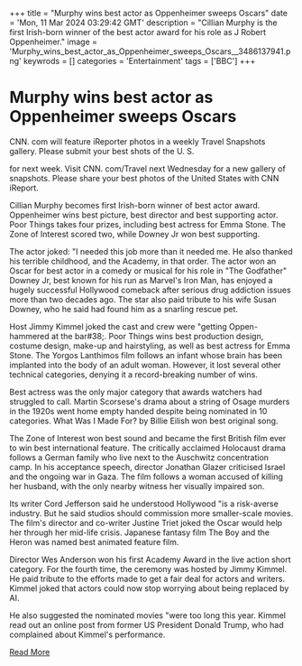 +++
title = "Murphy wins best actor as Oppenheimer sweeps Oscars"
date = 'Mon, 11 Mar 2024 03:29:42 GMT'
description = "Cillian Murphy is the first Irish-born winner of the best actor award for his role as J Robert Oppenheimer."
image = 'Murphy_wins_best_actor_as_Oppenheimer_sweeps_Oscars__3486137941.png'
keywrods =  []
categories = 'Entertainment'
tags = ['BBC']
+++

# Murphy wins best actor as Oppenheimer sweeps Oscars

CNN.
com will feature iReporter photos in a weekly Travel Snapshots gallery.
Please submit your best shots of the U.
S.

for next week.
Visit CNN.
com/Travel next Wednesday for a new gallery of snapshots.
Please share your best photos of the United States with CNN iReport.

Cillian Murphy becomes first Irish-born winner of best actor award.
Oppenheimer wins best picture, best director and best supporting actor.
Poor Things takes four prizes, including best actress for Emma Stone.
The Zone of Interest scored two, while Downey Jr won best supporting.

The actor joked: <bb>"I needed this job more than it needed me.
He also thanked his terrible childhood, and the Academy, in that order.
The actor won an Oscar for best actor in a comedy or musical for his role in "The Godfather" Downey Jr, best known for his run as Marvel<bb>'s Iron Man, has enjoyed a hugely successful Hollywood comeback after serious drug addiction issues more than two decades ago.
The star also paid tribute to his wife Susan Downey, who he said had found him as a snarling rescue pet.

Host Jimmy Kimmel joked the cast and crew were <bb>"getting Oppen-hammered at the bar<bb>#38;.
Poor Things wins best production design, costume design, make-up and hairstyling, as well as best actress for Emma Stone.
The Yorgos Lanthimos film follows an infant whose brain has been implanted into the body of an adult woman.
However, it lost several other technical categories, denying it a record-breaking number of wins.

Best actress was the only major category that awards watchers had struggled to call.
Martin Scorsese<bb>'s drama about a string of Osage murders in the 1920s went home empty handed despite being nominated in 10 categories.
What Was I Made For?
by Billie Eilish won best original song.

The Zone of Interest won best sound and became the first British film ever to win best international feature.
The critically acclaimed Holocaust drama follows a German family who live next to the Auschwitz concentration camp.
In his acceptance speech, director Jonathan Glazer criticised Israel and the ongoing war in Gaza.
The film follows a woman accused of killing her husband, with the only nearby witness her visually impaired son.

Its writer Cord Jefferson said he understood Hollywood <bb>"is a risk-averse industry.
But he said studios should commission more smaller-scale movies.
The film<bb>'s director and co-writer Justine Triet joked the Oscar would help her through her mid-life crisis.
Japanese fantasy film The Boy and the Heron was named best animated feature film.

Director Wes Anderson won his first Academy Award in the live action short category.
For the fourth time, the ceremony was hosted by Jimmy Kimmel.
He paid tribute to the efforts made to get a fair deal for actors and writers.
Kimmel joked that actors could now stop worrying about being replaced by AI.

He also suggested the nominated movies <bb>"were too long this year.
Kimmel read out an online post from former US President Donald Trump, who had complained about Kimmel<bb>'s performance.


[Read More](https://www.bbc.co.uk/news/entertainment-arts-68530809)
